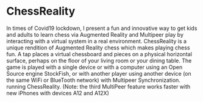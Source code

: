 # ChessReality
In times of Covid19 lockdown, I present a fun and innovative way to get kids and adults to learn chess via Augmented Reality and Multipeer play by interacting with a virtual system in a real environment. ChessReality is a unique rendition of Augmented Reality chess which makes playing chess fun. A tap places a virtual chessboard and pieces on a physical horizontal surface, perhaps on the floor of your living room or your dining table. The game is played with a single device or with a computer using an Open Source engine StockFish, or with another player using another device (on the same WiFi or BlueTooth network) with Multipeer Synchronization. running ChessReality. (Note: the third MultiPeer feature works faster with new iPhones with devices A12 and A12X)
